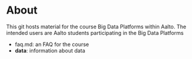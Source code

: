# About

This git hosts material for the course Big Data Platforms within Aalto.
The intended users are Aalto students participating in the Big Data Platforms

* faq.md: an FAQ for the course
* **data**: information about data 
